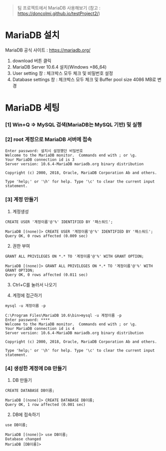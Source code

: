 > 팀 프로젝트에서 MariaDB 사용해보기 (참고 : https://doncolmi.github.io/testProject2/)



# MariaDB 설치

MariaDB 공식 사이트 : https://mariadb.org/

  1. download 버튼 클릭
  2. MariaDB Server 10.6.4 설치(Windows ×86_64)
  3. User setting 창 : 체크박스 모두 체크 및 비밀번호 설정
  4. Database settings 창 : 체크박스 모두 체크 및 Buffer pool size 4086 MB로 변경

# MariaDB 세팅

### [1] Win+Q => MySQL 검색(MariaDB는 MySQL 기반) 및 실행

### [2] root 계정으로 MariaDB 서버에 접속

```
Enter password: 설치시 설정했던 비밀번호
Welcome to the MariaDB monitor.  Commands end with ; or \g.
Your MariaDB connection id is 3
Server version: 10.6.4-MariaDB mariadb.org binary distribution

Copyright (c) 2000, 2018, Oracle, MariaDB Corporation Ab and others.

Type 'help;' or '\h' for help. Type '\c' to clear the current input statement.
```

### [3] 계정 만들기

1. 계정생성

```
CREATE USER '계정이름'@'%' IDENTIFIED BY '패스워드';
```

```
MariaDB [(none)]> CREATE USER '계정이름'@'%' IDENTIFIED BY '패스워드';
Query OK, 0 rows affected (0.009 sec)
```
[^ &#39;계정이름&#39;@&#39;localhost&#39; : localhost에서만 접속 가능 &lt;br&gt;&#39;계정이름&#39;@&#39;%&#39; : 어디에서나 접속 가능]:

2. 권한 부여

```
GRANT ALL PRIVILEGES ON *.* TO '계정이름'@'%' WITH GRANT OPTION;
```

```
MariaDB [(none)]> GRANT ALL PRIVILEGES ON *.* TO '계정이름'@'%' WITH GRANT OPTION;
Query OK, 0 rows affected (0.011 sec)
```

3. Ctrl+C를 눌러서 나오기

4. 계정에 접근하기

```
mysql -u 계정이름 -p
```

```
C:\Program Files\MariaDB 10.6\bin>mysql -u 계정이름 -p
Enter password: ****
Welcome to the MariaDB monitor.  Commands end with ; or \g.
Your MariaDB connection id is 4
Server version: 10.6.4-MariaDB mariadb.org binary distribution

Copyright (c) 2000, 2018, Oracle, MariaDB Corporation Ab and others.

Type 'help;' or '\h' for help. Type '\c' to clear the current input statement.
```

### [4] 생성한 계정에 DB 만들기

1. DB 만들기

```
CREATE DATABASE DB이름;
```

```
MariaDB [(none)]> CREATE DATABASE DB이름;
Query OK, 1 row affected (0.001 sec)
```

2. DB에 접속하기

```
use DB이름;
```

```
MariaDB [(none)]> use DB이름;
Database changed
MariaDB [DB이름]>
```

